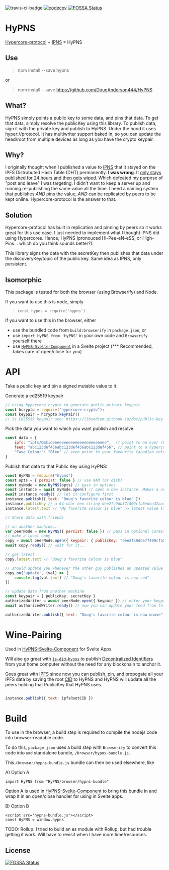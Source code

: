 ![travis-ci-badge](https://travis-ci.com/DougAnderson444/HyPNS.svg?branch=main)
[![codecov](https://codecov.io/gh/DougAnderson444/HyPNS/branch/main/graph/badge.svg?token=IQ3DGMTFKU)](https://codecov.io/gh/DougAnderson444/HyPNS)
[![FOSSA Status](https://app.fossa.com/api/projects/git%2Bgithub.com%2FDougAnderson444%2FHyPNS.svg?type=shield)](https://app.fossa.com/projects/git%2Bgithub.com%2FDougAnderson444%2FHyPNS?ref=badge_shield)

# HyPNS
[Hypercore-protocol](https://hypercore-protocol.org/) + [IPNS](https://docs.ipfs.io/concepts/ipns/) = HyPNS

## Use

> npm install --save hypns

or

> npm install --save https://github.com/DougAnderson444/HyPNS

## What?

HyPNS simply points a public key to some data, and pins that data. To get that data, simply resolve the publicKey using this library. To publish data, sign it with the private key and publish to HyPNS. Under the hood it uses hyper://protocol. It has multiwriter support baked in, so you can update the head/root from multiple devices as long as you have the crypto keypair.

## Why?

I originally thought when I published a value to [IPNS](https://docs.ipfs.io/concepts/ipns/) that it stayed on the IPFS Distrubuted Hash Table (DHT) permanently. **I was wrong**. It [only stays published for 24 hours and then gets wiped](https://discuss.ipfs.io/t/confusion-about-ipns/1414). Which defeated my purpose of "post and leave" I was targeting. I didn't want to keep a server up and running re-publishing the same value all the time. I need a naming system that publishes *AND* pins the value, *AND* can be replicated by peers to be kept online. Hypercore-protocol is the answer to that.

## Solution

Hypercore-protocol has built in replication and pinning by peers so it works great for this use case. I just needed to implement what I thought IPNS did using Hypercores. Hence, HyPNS (pronouced Hi-Pee-eN-eSS, or High-Pins... which do you think sounds better?).

This library signs the data with the secretKey then publishes that data under the discoveryKey/topic of the public key. Same idea as IPNS, only persistent.

## Isomorphic

This package is tested for both the browser (using Browserify) and Node. 

If you want to use this is node, simply 
> `const hypns = require('hypns')`

If you want to use this in the browser, either

- use the bundled code from `build:browserify` in `package.json`, or
- use  `import HyPNS from 'HyPNS'` in your own code and `Browserify` yourself there
- use [`HyPNS-Svelte-Component`](https://github.com/DougAnderson444/HyPNS-Svelte-Component) in a Svelte project (*** Recommended, takes care of open/close for you)

# API

Take a public key and pin a signed mutable value to it

Generate a ed25519 keypair 
```js
// using hypercore crypto to generate public-private keypair
const hcrypto = require("hypercore-crypto");
const keypair = hcrypto.keyPair() 
// is Ed25519 keypair see: https://libsodium.gitbook.io/doc/public-key_cryptography/public-key_signatures
```

Pick the data you want to which you want publish and resolve:
```js
const data = {
    ipfs: "ipfs/QmCideeeeeeeeeeeeeeeeeeeeeeee",  // point to an ever changing ipfs root CID, just like IPNS
    feed: "abc123def456abc123def456abc123def456", // point to a hypercore feed if you like
    "Fave Colour": "Bleu" // even point to your favourite Canadian colour of the day
}
```

Publish that data to that Public Key using HyPNS:

```js
const HyPNS = require("hypns")
const opts = { persist: false } // use RAM (or disk)
const myNode = new HyPNS(opts) // pass in options
const instance = await myNode.open() // open a new instance. Makes a new keyPair for you
await instance.ready() // let it configure first 
instance.publish({ text: "Doug's favorite colour is blue" })
instance.publicKey // a 64-char hex string dee2fc9db57f409cfa5edea42aa40790f3c1b314e3630a04f25b75ad42b71835
instance.latest.text // "My favorite colour is blue" >> latest value stored to this key

// Share data with friends

// on another machine...
var peerNode = new HyPNS({ persist: false }) // pass in optional Corestore and networker
// make a local copy
copy = await peerNode.open({ keypair: { publicKey: "dee2fc9db57f409cfa5edea42aa40790f3c1b314e3630a04f25b75ad42b71835" } }) // enter friend's public key
await copy.ready() // wait for it...

// get latest
copy.latest.text // "Doug's favorite colour is blue"

// should update you whenever the other guy publishes an updated value 
copy.on('update', (val) => {
    console.log(val.text) // "Doug's favorite colour is now red"
})

// update data from another machine
const keypair = { publicKey, secretKey }
authorizedWriter = await peerNode.open({ keypair }) // enter your keypair
await authorizedWriter.ready() // now you can update your feed from this machine too

authorizedWriter.publish({ text: "Doug's favorite colour is now mauve" })

```

# Wine-Pairing

Used in [HyPNS-Svelte-Component](https://github.com/DougAnderson444/HyPNS-Svelte-Component) for Svelte Apps. 

Will also go great with [`js-did-hypns`](https://github.com/DougAnderson444/js-did-hypns) to publish [Decentralized Identifiers](https://www.w3.org/TR/did-core/Overview.html) from your home computer without the need for any blockchain to anchor it. 

Goes great with [IPFS](https://ipfs.io/) since now you can publish, pin, and propogate all your IPFS data by saving the root [CID](https://cid.ipfs.io/) to HyPNS and HyPNS will update all the peers holding that PublicKey that HyPNS uses.  

```js

instance.publish({ text: ipfsRootCID })

```
# Build

To use in the browser, a build step is required to compile the nodejs code into browser-readable code.

To do this, `package.json` uses a build step with `Browserify` to convert this code into `umd` standalone bundle, `/browser/hypns-bundle.js`.

This `/browser/hypns-bundle.js` bundle can then be used elsewhere, like

A) Option A
```
import HyPNS from "HyPNS/browser/hypns-bundle"
```

Option A is used in [HyPNS-Svelte-Component](https://github.com/DougAnderson444/HyPNS-Svelte-Component) to bring this bundle in and wrap it in an open/close handler for using in Svelte apps.

B) Option B
```
<script src='hypns-bundle.js'></script> 
const HyPNS = window.hypns
```

TODO: Rollup: I tried to build an es module with Rollup, but had trouble getting it work. Will have to revisit when I have more time/resources.

## License
[![FOSSA Status](https://app.fossa.com/api/projects/git%2Bgithub.com%2FDougAnderson444%2FHyPNS.svg?type=large)](https://app.fossa.com/projects/git%2Bgithub.com%2FDougAnderson444%2FHyPNS?ref=badge_large)